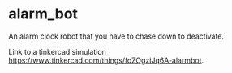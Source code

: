 # alarm_bot
An alarm clock robot that you have to chase down to deactivate.

Link to a tinkercad simulation https://www.tinkercad.com/things/foZOgziJq6A-alarmbot.
